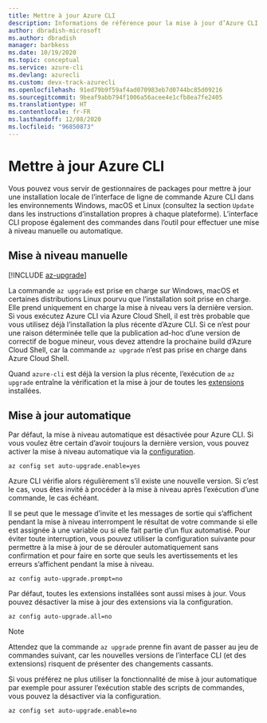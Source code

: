```yaml
---
title: Mettre à jour Azure CLI
description: Informations de référence pour la mise à jour d’Azure CLI
author: dbradish-microsoft
ms.author: dbradish
manager: barbkess
ms.date: 10/19/2020
ms.topic: conceptual
ms.service: azure-cli
ms.devlang: azurecli
ms.custom: devx-track-azurecli
ms.openlocfilehash: 91ed79b9f59af4ad070983eb7d0744bc85d09216
ms.sourcegitcommit: 9beaf9abb794f1006a56acee4e1cfb8ea7fe2405
ms.translationtype: HT
ms.contentlocale: fr-FR
ms.lasthandoff: 12/08/2020
ms.locfileid: "96850873"
---
```

# <a name="update-the-azure-cli"></a>Mettre à jour Azure CLI

Vous pouvez vous servir de gestionnaires de packages pour mettre à jour une installation locale de l’interface de ligne de commande Azure CLI dans les environnements Windows, macOS et Linux (consultez la section `Update` dans les instructions d’installation propres à chaque plateforme). L’interface CLI propose également des commandes dans l’outil pour effectuer une mise à niveau manuelle ou automatique.

## <a name="manual-update"></a>Mise à niveau manuelle
[!INCLUDE [az-upgrade](includes/az-upgrade.md)]

La commande `az upgrade` est prise en charge sur Windows, macOS et certaines distributions Linux pourvu que l’installation soit prise en charge. Elle prend uniquement en charge la mise à niveau vers la dernière version. Si vous exécutez Azure CLI via Azure Cloud Shell, il est très probable que vous utilisez déjà l’installation la plus récente d’Azure CLI. Si ce n’est pour une raison déterminée telle que la publication ad-hoc d’une version de correctif de bogue mineur, vous devez attendre la prochaine build d’Azure Cloud Shell, car la commande `az upgrade` n’est pas prise en charge dans Azure Cloud Shell.

Quand `azure-cli` est déjà la version la plus récente, l’exécution de `az upgrade` entraîne la vérification et la mise à jour de toutes les [extensions](azure-cli-extensions-overview.md) installées.

## <a name="automatic-update"></a>Mise à jour automatique

Par défaut, la mise à niveau automatique est désactivée pour Azure CLI. Si vous voulez être certain d’avoir toujours la dernière version, vous pouvez activer la mise à niveau automatique via la [configuration](/cli/azure/config).

```azurecli
az config set auto-upgrade.enable=yes
```

Azure CLI vérifie alors régulièrement s’il existe une nouvelle version. Si c’est le cas, vous êtes invité à procéder à la mise à niveau après l’exécution d’une commande, le cas échéant.

Il se peut que le message d’invite et les messages de sortie qui s’affichent pendant la mise à niveau interrompent le résultat de votre commande si elle est assignée à une variable ou si elle fait partie d’un flux automatisé. Pour éviter toute interruption, vous pouvez utiliser la configuration suivante pour permettre à la mise à jour de se dérouler automatiquement sans confirmation et pour faire en sorte que seuls les avertissements et les erreurs s’affichent pendant la mise à niveau.

```azurecli
az config auto-upgrade.prompt=no
```

Par défaut, toutes les extensions installées sont aussi mises à jour. Vous pouvez désactiver la mise à jour des extensions via la configuration.

```azurecli
az config auto-upgrade.all=no
```

> [!NOTE]
> Attendez que la commande `az upgrade` prenne fin avant de passer au jeu de commandes suivant, car les nouvelles versions de l’interface CLI (et des extensions) risquent de présenter des changements cassants.

Si vous préférez ne plus utiliser la fonctionnalité de mise à jour automatique par exemple pour assurer l’exécution stable des scripts de commandes, vous pouvez la désactiver via la configuration.
```azurecli
az config set auto-upgrade.enable=no
```
